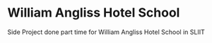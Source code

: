 # William Angliss Hotel School
Side Project done part time for William Angliss Hotel School in SLIIT
